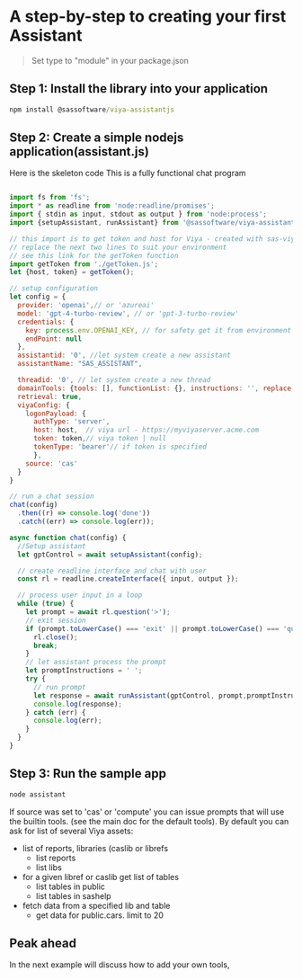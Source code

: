 # A step-by-step to creating your first Assistant

> Set type to "module" in your package.json

## Step 1: Install the library into your application

```cmd
npm install @sassoftware/viya-assistantjs
```

## Step 2: Create a simple nodejs application(assistant.js)

Here is the skeleton code
This is a fully functional chat program

```javascript

import fs from 'fs';
import * as readline from 'node:readline/promises';
import { stdin as input, stdout as output } from 'node:process';
import {setupAssistant, runAssistant} from '@sassoftware/viya-assistantjs';

// this import is to get token and host for Viya - created with sas-viya auth login|loginCode
// replace the next two lines to suit your environment
// see this link for the getToken function
import getToken from './getToken.js'; 
let {host, token} = getToken();

// setup configuration
let config = {
  provider: 'openai',// or 'azureai'
  model: 'gpt-4-turbo-review', // or 'gpt-3-turbo-review'
  credentials: {
    key: process.env.OPENAI_KEY, // for safety get it from environment
    endPoint: null
  },
  assistantid: '0', //let system create a new assistant
  assistantName: "SAS_ASSISTANT",

  threadid: '0', // let system create a new thread
  domainTools: {tools: [], functionList: {}, instructions: '', replace: false},
  retrieval: true,
  viyaConfig: {
    logonPayload: {
      authType: 'server',
      host: host,  // viya url - https://myviyaserver.acme.com
      token: token,// viya token | null
      tokenType: 'bearer'// if token is specified
      },
    source: 'cas' 
  }  
}

// run a chat session
chat(config)
  .then((r) => console.log('done'))
  .catch((err) => console.log(err));

async function chat(config) {
  //Setup assistant
  let gptControl = await setupAssistant(config);

  // create readline interface and chat with user
  const rl = readline.createInterface({ input, output });

  // process user input in a loop
  while (true) {
    let prompt = await rl.question('>');
    // exit session
    if (prompt.toLowerCase() === 'exit' || prompt.toLowerCase() === 'quit') {
      rl.close();
      break;
    }
    // let assistant process the prompt
    let promptInstructions = ' ';
    try {
      // run prompt
      let response = await runAssistant(gptControl, prompt,promptInstructions);
      console.log(response);
    } catch (err) {
      console.log(err);
    }
  }
}

```

## Step 3: Run the sample app

```cmd
node assistant
```

If source was set to 'cas' or 'compute' you can issue prompts that will use the
 builtin tools. (see the main doc for the default tools). By default you can ask for list of
 several Viya assets:

- list of reports, libraries (caslib or librefs
  - list reports
  - list libs
- for a given libref or caslib get list of tables
  - list tables in public
  - list tables in sashelp
- fetch data from a specified lib and table
  - get data for public.cars. limit to 20

## Peak ahead

In the next example will discuss how to add your own tools,
